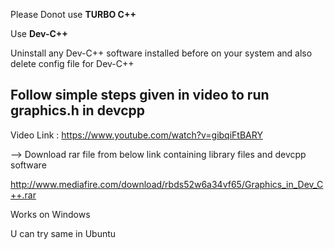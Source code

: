 Please Donot use <strong>TURBO C++</strong>

Use <strong> Dev-C++  </strong>

Uninstall any Dev-C++ software installed before on your system and also delete config file  for Dev-C++ 

<h2>Follow simple steps given in video to run graphics.h in devcpp </h2>

Video Link : https://www.youtube.com/watch?v=gibqiFtBARY

--> Download rar file from below link containing library files and devcpp software 

http://www.mediafire.com/download/rbds52w6a34vf65/Graphics_in_Dev_C++.rar

Works on Windows 

U can try same in Ubuntu


